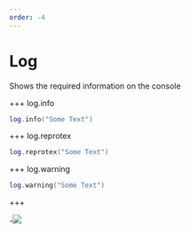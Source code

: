 ```yaml
---
order: -4
---
```


# Log
Shows the required information on the console

+++ log.info
```lua
log.info("Some Text")
```
+++ log.reprotex
```lua
log.reprotex("Some Text")
```
+++ log.warning
```lua
log.warning("Some Text")
```
+++

-![](https://i.imgur.com/6m53Nei.png)